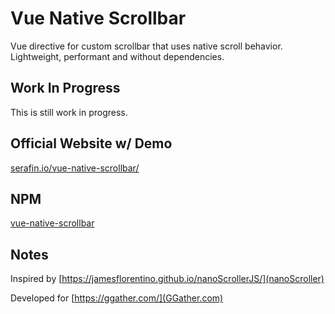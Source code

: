 # Vue Native Scrollbar

Vue directive for custom scrollbar that uses native scroll behavior. Lightweight, performant and without dependencies.

## Work In Progress

This is still work in progress.

## Official Website w/ Demo
[serafin.io/vue-native-scrollbar/](http://serafin.io/vue-native-scrollbar/)

## NPM
[vue-native-scrollbar](https://www.npmjs.com/package/vue-native-scrollbar)



## Notes

Inspired by [https://jamesflorentino.github.io/nanoScrollerJS/](nanoScroller)

Developed for [https://ggather.com/](GGather.com)
